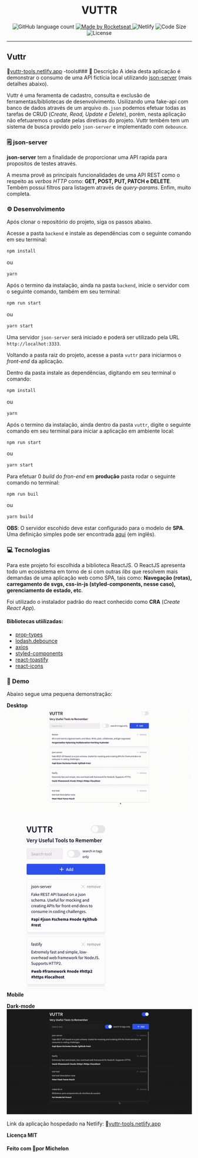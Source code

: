 <h1 align="center">
  VUTTR
</h1>

<p align="center">
  <img alt="GitHub language count" src="https://img.shields.io/github/languages/count/michelonsouza/vuttr?color=%2330C3FC">

  <a href="https://github.com/michelonsouza">
    <img alt="Made by Rocketseat" src="https://img.shields.io/badge/made%20by-Michelon Souza-%2330C3FC">
  </a>
  <img src="https://img.shields.io/netlify/24cea527-a667-4212-9e21-8701933fc49c?color=30C3FC"
  alt="Netlify" />
  <img alt="Code Size" src="https://img.shields.io/github/languages/code-size/michelonsouza/vuttr?color=%2330C3FC"
  alt="Netlify" />
  <img alt="License" src="https://img.shields.io/badge/license-MIT-%2330C3FC">
</p>

---

## Vuttr
🔗[vuttr-tools.netlify.app](https://vuttr-tools.netlify.app/)
-tools### 📝 Descrição
A ideia desta aplicação é demonstrar o consumo de uma API fictícia local utilizando [json-server](https://github.com/typicode/json-server) (mais detalhes abaixo).

Vuttr é uma feramenta de cadastro, consulta e exclusão de ferramentas/bibliotecas de desenvolvimento. Usilizando uma fake-api com banco de dados através de um arquivo `db.json` podemos efetuar todas as tarefas de CRUD (_Create, Read, Update e Delete_), porém, nesta aplicação não efetuaremos o update pelas diretivas do projeto. Vuttr tembém tem um sistema de busca provido pelo `json-server` e implementado com `debounce`.

### 🗒 json-server
**json-server** tem a finalidade de proporcionar uma API rapida para propositos de testes através.

A mesma provê as principais funcionalidades de uma API REST como o respeito as _verbos HTTP_ como: **GET, POST, PUT, PATCH e DELETE**.
Tembém possui filtros para listagem através de _query-params_. Enfim, muito completa.

### ⚙️ Desenvolvimento
Após clonar o repositório do projeto, siga os passos abaixo.

Acesse a pasta `backend` e instale as dependências com o seguinte comando em seu terminal:
```bash
npm install
```
ou
```bash
yarn
```
Após o termino da instalação, ainda na pasta `backend`, inicie o servidor com o seguinte comando, também em seu terminal:
```bash
npm run start
```
ou
```bash
yarn start
```
Uma servidor `json-server` será iniciado e poderá ser utilizado pela URL `http://localhot:3333`.

Voltando a pasta raiz do projeto, acesse a pasta `vuttr` para iniciarmos o _front-end_ da aplicação.

Dentro da pasta instale as dependências, digitando em seu terminal o comando:
```bash
npm install
```
ou
```bash
yarn
```
Após o termino da instalação, ainda dentro da pasta `vuttr`, digite o seguinte comando em seu terminal para iniciar a aplicação em ambiente local:
```bash
npm run start
```
ou
```bash
yarn start
```

Para efetuar 0 _build_ do _fron-end_ em **produção** pasta rodar o seguinte comando no terminal:
```bsh
npm run buil
```
ou
```bash
yarn build
```

**OBS**: O servidor escohido deve estar configurado para o modelo de **SPA**. Uma definição simples pode ser encontrada [aqui](https://www.cmswire.com/digital-experience/what-is-a-single-page-application/) (em inglês).

### 💻 Tecnologias
Para este projeto foi escolhida a biblioteca ReactJS. O ReactJS apresenta todo um ecosistema em torno de si com outras _libs_ que resolvem mais demandas de uma aplicação web como SPA, tais como: **Navegação (rotas), carregamento de svgs, css-in-js (styled-components, nesse caso), gerenciamento de estado, etc**.

Foi utilizado o instalador padrão do react conhecido como **CRA** (_Create React App_).

#### Bibliotecas utiilizadas:
- [prop-types](https://www.npmjs.com/package/prop-types)
- [lodash.debounce](https://www.npmjs.com/package/lodash.debounce)
- [axios](https://github.com/axios/axios)
- [styled-components](https://styled-components.com/)
- [react-toastify](https://github.com/fkhadra/react-toastify)
- [react-icons](https://react-icons.github.io/react-icons/)

### 🎥 Demo
Abaixo segue uma pequena demonstração:

**Desktop**
![Vuttr Desktop](/.github/desktop-demo.gif)

**Mobile**
![Vuttr Mobile](/.github/mobile-demo.gif)

**Dark-mode**
![Vuttr Mobile](/.github/dark-mode-demo.gif)

Link da aplicação hospedado na Netlify: 🔗[vuttr-tools.netlify.app](https://vuttr-tools.netlify.app/)

**Licença MIT**


#### Feito com 🖤por Michelon
